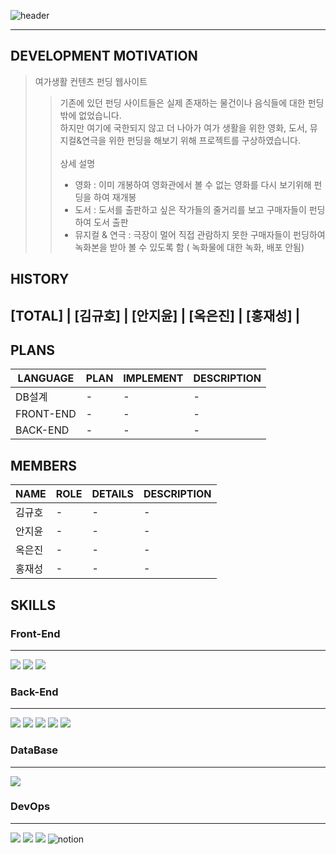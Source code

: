 ![header](https://capsule-render.vercel.app/api?type=venom&color=auto&height=300&section=header&text=funrest%20project&fontSize=90&fontColor=black) <hr>

DEVELOPMENT MOTIVATION
---
> 여가생활 컨텐츠 펀딩 웹사이트
> > 기존에 있던 펀딩 사이트들은 실제 존재하는 물건이나 음식들에 대한 펀딩밖에 없었습니다.<br>
하지만 여기에 국한되지 않고 더 나아가 여가 생활을 위한 영화, 도서, 뮤지컬&연극을 위한 펀딩을 해보기 위해 프로젝트를 구상하였습니다. <br><br>
> 상세 설명 <br>
> > - 영화 : 이미 개봉하여 영화관에서 볼 수 없는 영화를 다시 보기위해 펀딩을 하여 재개봉<br>
> > - 도서 : 도서를 출판하고 싶은 작가들의 줄거리를 보고 구매자들이 펀딩하여 도서 출판<br>
> > - 뮤지컬 & 연극 : 극장이 멀어 직접 관람하지 못한 구매자들이 펀딩하여 녹화본을 받아 볼 수 있도록 함 ( 녹화물에 대한 녹화, 배포 안됨)<br>

HISTORY
---
[TOTAL] | [김규호] | [안지윤] | [옥은진] | [홍재성] |
-

PLANS
---
 |LANGUAGE|PLAN|IMPLEMENT|DESCRIPTION|
 |-|-|-|-|
 |DB설계|-|-|-|
 |FRONT-END|-|-|-|
 |BACK-END|-|-|-|

MEMBERS
---
 |NAME|ROLE|DETAILS|DESCRIPTION|
 |-|-|-|-|
 |김규호|-|-|-|
 |안지윤|-|-|-|
 |옥은진|-|-|-|
 |홍재성|-|-|-|

SKILLS
---
### Front-End
---
 <img src="https://img.shields.io/badge/HTML5-3366CC?style=for-the-badge&logo=htmlacademy&logoColor=white"> 
 <img src="https://img.shields.io/badge/CSS-1572B6?style=for-the-badge&logo=css3&logoColor=white"> 
 <img src="https://img.shields.io/badge/JAVASCRIPT-F7DF1E?style=for-the-badge&logo=javascript&logoColor=white"> 


### Back-End
---
 <img src="https://img.shields.io/badge/JAVA-005571?style=for-the-badge&logo=doubanread&logoColor=white"> 
 <img src="https://img.shields.io/badge/JSP-1E8CBE?style=for-the-badge&logo=doubanread&logoColor=white"> 
 <img src="https://img.shields.io/badge/SERVLET-4B4B77?style=for-the-badge&logo=doubanread&logoColor=white"> 
 <img src="https://img.shields.io/badge/SPRING-STS3-6DB33F?style=for-the-badge&logo=spring&logoColor=white"> 
 <img src="https://img.shields.io/badge/SPRINGBOOT-6DB33F?style=for-the-badge&logo=springboot&logoColor=white"> 

### DataBase
---
 <img src="https://img.shields.io/badge/MYSQL-4479A1?style=for-the-badge&logo=mysql&logoColor=white">  


### DevOps
---
<img src="https://img.shields.io/badge/GIT-F05032?style=for-the-badge&logo=git&logoColor=white">
<img src="https://img.shields.io/badge/GITHUB-181717?style=for-the-badge&logo=github2&logoColor=white">
<img src="https://img.shields.io/badge/GITHUB-181717?style=for-the-badge&logo=github2&logoColor=white">
<img alt="notion" src ="https://img.shields.io/badge/notion-000000.svg?&style=for-the-badge&logo=notion&logoColor=white"/>

 

